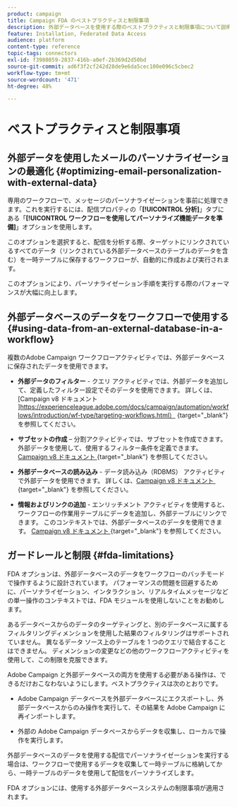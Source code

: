 ```yaml
---
product: campaign
title: Campaign FDA のベストプラクティスと制限事項
description: 外部データベースを使用する際のベストプラクティスと制限事項について説明します（FDA）
feature: Installation, Federated Data Access
audience: platform
content-type: reference
topic-tags: connectors
exl-id: f3980859-2837-416b-a0ef-2b369d2d50bd
source-git-commit: ad6f3f2cf242d28de9e6da5cec100e096c5cbec2
workflow-type: tm+mt
source-wordcount: '471'
ht-degree: 48%

---
```


# ベストプラクティスと制限事項



## 外部データを使用したメールのパーソナライゼーションの最適化 {#optimizing-email-personalization-with-external-data}

専用のワークフローで、メッセージのパーソナライゼーションを事前に処理できます。これを実行するには、配信プロパティの「**[!UICONTROL 分析]**」タブにある「**[!UICONTROL ワークフローを使用してパーソナライズ機能データを準備]**」オプションを使用します。

このオプションを選択すると、配信を分析する際、ターゲットにリンクされているすべてのデータ（リンクされている外部データベースのテーブルのデータを含む）を一時テーブルに保存するワークフローが、自動的に作成および実行されます。

このオプションにより、パーソナライゼーション手順を実行する際のパフォーマンスが大幅に向上します。

## 外部データベースのデータをワークフローで使用する {#using-data-from-an-external-database-in-a-workflow}

複数のAdobe Campaign ワークフローアクティビティでは、外部データベースに保存されたデータを使用できます。

* **外部データのフィルター** - クエリ アクティビティでは、外部データを追加して、定義したフィルター設定でそのデータを使用できます。 詳しくは、[Campaign v8 ドキュメント ]https://experienceleague.adobe.com/docs/campaign/automation/workflows/introduction/wf-type/targeting-workflows.html） {target="_blank"} を参照してください。

* **サブセットの作成** – 分割アクティビティでは、サブセットを作成できます。 外部データを使用して、使用するフィルター条件を定義できます。 [Campaign v8 ドキュメント &#x200B;](https://experienceleague.adobe.com/docs/campaign/automation/workflows/wf-activities/targeting-activities/split.html){target="_blank"} を参照してください。

* **外部データベースの読み込み** - データ読み込み（RDBMS） アクティビティで外部データを使用できます。 詳しくは、[Campaign v8 ドキュメント &#x200B;](https://experienceleague.adobe.com/docs/campaign/automation/workflows/wf-activities/action-activities/data-loading-rdbms.html){target="_blank"} を参照してください。

* **情報およびリンクの追加** - エンリッチメント アクティビティを使用すると、ワークフローの作業用テーブルにデータを追加し、外部テーブルにリンクできます。 このコンテキストでは、外部データベースのデータを使用できます。 [Campaign v8 ドキュメント &#x200B;](https://experienceleague.adobe.com/docs/campaign/automation/workflows/wf-activities/targeting-activities/enrichment.html?lang=ja){target="_blank"} を参照してください。

## ガードレールと制限 {#fda-limitations}

FDA オプションは、外部データベースのデータをワークフローのバッチモードで操作するように設計されています。 パフォーマンスの問題を回避するために、パーソナライゼーション、インタラクション、リアルタイムメッセージなどの単一操作のコンテキストでは、FDA モジュールを使用しないことをお勧めします。

あるデータベースからのデータのターゲティングと、別のデータベースに属するフィルタリングディメンションを使用した結果のフィルタリングはサポートされていません。 異なるデータ ソース上のテーブルを 1 つのクエリで結合することはできません。 ディメンションの変更などの他のワークフローアクティビティを使用して、この制限を克服できます。

Adobe Campaign と外部データベースの両方を使用する必要がある操作は、できるだけおこなわないようにします。ベストプラクティスは次のとおりです。

* Adobe Campaign データベースを外部データベースにエクスポートし、外部データベースからのみ操作を実行して、その結果を Adobe Campaign に再インポートします。

* 外部の Adobe Campaign データベースからデータを収集し、ローカルで操作を実行します。

外部データベースのデータを使用する配信でパーソナライゼーションを実行する場合は、ワークフローで使用するデータを収集して一時テーブルに格納してから、一時テーブルのデータを使用して配信をパーソナライズします。

FDA オプションには、使用する外部データベースシステムの制限事項が適用されます。
